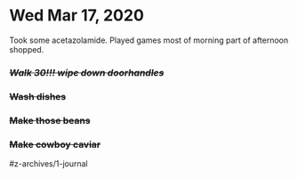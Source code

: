 # Wed Mar 17, 2020

Took some acetazolamide.
Played games most of morning part of afternoon
shopped. 

### ~~***Walk 30!!! wipe down doorhandles***~~
### ~~Wash dishes~~
### ~~Make those beans~~
### ~~Make cowboy caviar~~

#z-archives/1-journal
